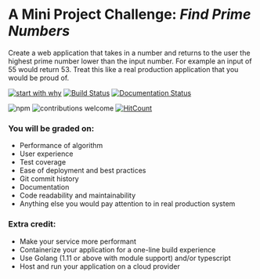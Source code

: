 # A Mini Project Challenge: *Find Prime Numbers*
Create a web application that takes in a number and returns to the user the highest prime number lower than the input number. For example an input of 55 would return 53. Treat this like a real production application that you would be proud of.

[![start with why](https://img.shields.io/badge/start%20with-why%3F-brightgreen.svg?style=flat)](https://github.com/dwyl/repo-badges)
[![Build Status](https://travis-ci.org/nambka/PrimeTS.png?branch=master)](https://travis-ci.org/nambka/PrimeTS)
[![Documentation Status](https://readthedocs.org/projects/primets-2021/badge/?version=latest)](https://primets-2021.readthedocs.io/en/latest/?badge=latest)

![npm](https://img.shields.io/npm/v/npm)
![contributions welcome](https://img.shields.io/badge/contributions-welcome-brightgreen.svg)
[![HitCount](http://hits.dwyl.com/nambka/PrimeTS.svg)](http://hits.dwyl.com/nambka/PrimeTS)

### You will be graded on:
- Performance of algorithm
- User experience
- Test coverage
- Ease of deployment and best practices
- Git commit history
- Documentation
- Code readability and maintainability
- Anything else you would pay attention to in real production system


### Extra credit:
- Make your service more performant
- Containerize your application for a one-line build experience
- Use Golang (1.11 or above with module support) and/or typescript
- Host and run your application on a cloud provider